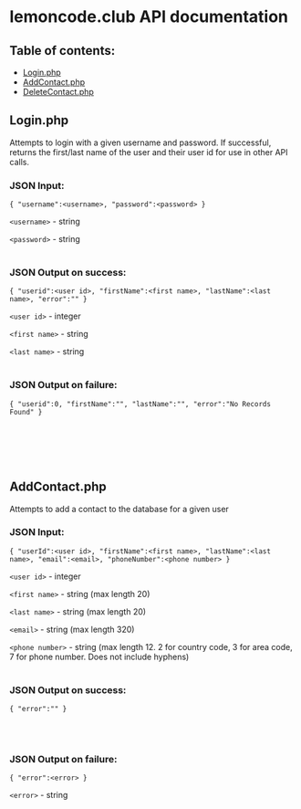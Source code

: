 # lemoncode.club API documentation
## Table of contents:
* [Login.php](#loginphp)
* [AddContact.php](#addcontactphp)
* [DeleteContact.php](#deletecontactphp)

## Login.php
Attempts to login with a given username and password. If successful, returns the first/last name of the user and their user id for use in other API calls.

### JSON Input:
```
{ "username":<username>, "password":<password> }
```

`<username>` - string

`<password>` - string
<br><br>

### JSON Output on success:
```
{ "userid":<user id>, "firstName":<first name>, "lastName":<last name>, "error":"" }
```

`<user id>` - integer

`<first name>` - string

`<last name>` - string
<br><br>

### JSON Output on failure:
```
{ "userid":0, "firstName":"", "lastName":"", "error":"No Records Found" }
```
<br><br><br><br>

## AddContact.php
Attempts to add a contact to the database for a given user

### JSON Input:
```
{ "userId":<user id>, "firstName":<first name>, "lastName":<last name>, "email":<email>, "phoneNumber":<phone number> }
```

`<user id>` - integer

`<first name>` - string (max length 20)

`<last name>` - string (max length 20)

`<email>` - string (max length 320)

`<phone number>` - string (max length 12. 2 for country code, 3 for area code, 7 for phone number. Does not include hyphens)
<br><br>

### JSON Output on success:
```
{ "error":"" }
```
<br><br>

### JSON Output on failure:
```
{ "error":<error> }
```

`<error>` - string